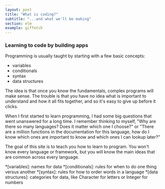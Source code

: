 ```yaml
---
layout: post
title: "What is coding?"
subtitle: "...and what we'll be making"
section: elm
example: giffetch
---
```


### Learning to code by building apps

Programming is usually taught by starting with a few basic concepts:

  * variables
  * conditionals
  * syntax
  * data structures

The idea is that once you know the fundamentals, complex programs will make sense. The trouble is that you have no idea what is important to understand and how it all fits together, and so it's easy to give up before it clicks.

When I first started to learn programming, I had some big questions that went unanswered for a long time. I remember thinking to myself, "Why are there so many languages? Does it matter which one I choose?" or "There are a million functions in the documentation for this language, how do I know which ones are important to know and which ones I can lookup later?"

The goal of this site is to teach you how to learn to program. You won't know every language or framework, but you will know the main ideas that are common across every language.

<!-- Instead of starting with syntax, we'll build an app that gets GIFs and draws them on the page. -->

<!-- We'll be teaching by example so that you know why you need to understand each idea. Oh, and I'm just going to set your expectations before we begin: there's simply *no way* to understand everything your first time through. Too many concepts are dependent on one another, they can't all be explained in isolation. That's a big part of the reason learning to program feels so difficult when you first start. You think you should be understanding everything that's being said, when really you're not expected to. You will pick it up in time. Just remember that the feeling of confusion is your friend: it means you're *learning*. The only way to learn is by repetition. Not rote memorization, but repetition - slowly growing in knowledge over time. -->

<!-- Lots of courses teach programming using a single language, say Python or Java. The benefit is that you can become comfortable with one way of doing things. But I actually think this is a mistake for new developers. If you have only been exposed to one language, you waste a lot of time trying to make the problem fit into your language's way of doing things, when you could solve it easily using another language or technique. -->

<!-- We'll learn enough of a few languages to understand the core problem solving techniques that are common between every language and then start to see how different languages are better at solving different problems. -->

*[variables]: names for data
*[conditionals]: rules for when to do one thing versus another
*[syntax]: rules for how to order words in a language
*[data structures]: categories for data, like Character for letters or Integer for numbers
